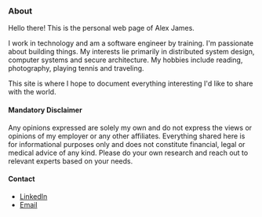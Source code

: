 ### About
Hello there! This is the personal web page of Alex James.

I work in technology and am a software engineer by training. I'm passionate about building things. My interests lie primarily in distributed
system design, computer systems and secure architecture. My hobbies include reading, photography, playing tennis and traveling.

This site is where I hope to document everything interesting I'd like to share with the world.

#### Mandatory Disclaimer
Any opinions expressed are solely my own and do not express the views or opinions of my employer or any other affiliates. Everything shared here
is for informational purposes only and does not constitute financial, legal or medical advice of any kind. Please do your own research and reach out
to relevant experts based on your needs.

#### Contact
 * [LinkedIn](https://www.linkedin.com/in/alex-james-93a36024)
 * [Email](alx.james[at]gmail.com)
